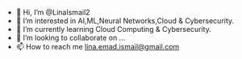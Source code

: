 - 👋 Hi, I’m @LinaIsmail2
- 👀 I’m interested in AI,ML,Neural Networks,Cloud & Cybersecurity.
- 🌱 I’m currently learning Cloud Computing & Cybersecurity.
- 💞️ I’m looking to collaborate on ...
- 📫 How to reach me lina.emad.ismail@gmail.com

<!---
LinaIsmail2/LinaIsmail2 is a ✨ special ✨ repository because its `README.md` (this file) appears on your GitHub profile.
You can click the Preview link to take a look at your changes.
--->

